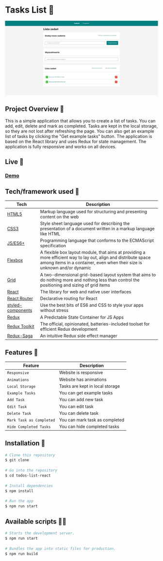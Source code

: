# Tasks List 📝

![Tasks List](public/viewApp.png)

## Project Overview 🎉

This is a simple application that allows you to create a list of tasks. You can add, edit, delete and mark as completed.
Tasks are kept in the local storage, so they are not lost after refreshing the page. You can also get an example list of tasks by clicking the "Get example tasks" button. The application is based on the React library and uses Redux for state management. The application is fully responsive and works on all devices.

## Live 📍

### [Demo](https://piotrpaczuski.github.io/todos-list-react/)

## Tech/framework used 🔧

| Tech                                                                                                          | Description                                                                                                                                                                                 |
|---------------------------------------------------------------------------------------------------------------|---------------------------------------------------------------------------------------------------------------------------------------------------------------------------------------------|
| [HTML5](https://developer.mozilla.org/en-US/docs/Web/Guide/HTML/HTML5)                                        | Markup language used for structuring and presenting content on the web                                                                                                                      |
| [CSS3](https://developer.mozilla.org/en-US/docs/Web/CSS)                                                      | Style sheet language used for describing the presentation of a document written in a markup language like HTML                                                                              |
| [JS/ES6+](https://developer.mozilla.org/en-US/docs/Web/JavaScript)                                            | Programming language that conforms to the ECMAScript specification                                                                                                                          |
| [Flexbox](https://developer.mozilla.org/en-US/docs/Web/CSS/CSS_Flexible_Box_Layout/Basic_Concepts_of_Flexbox) | A flexible box layout module, that aims at providing a more efficient way to lay out, align and distribute space among items in a container, even when their size is unknown and/or dynamic |
| [Grid](https://developer.mozilla.org/en-US/docs/Web/CSS/CSS_Grid_Layout)                                      | A two-dimensional grid-based layout system that aims to do nothing more and nothing less than control the positioning and sizing of grid items                                              |
| [React](https://pl.legacy.reactjs.org/)                                                                       | The library for web and native user interfaces                                                                                                                                              |
| [React Router](https://reactrouter.com/)                                                                      | Declarative routing for React                                                                                                                                                               |
| [styled-components](https://styled-components.com/)                                                           | Use the best bits of ES6 and CSS to style your apps without stress                                                                                                                          |
| [Redux](https://redux.js.org/)                                                                                | A Predictable State Container for JS Apps                                                                                                                                                   |
| [Redux Toolkit](https://redux-toolkit.js.org/)                                                                | The official, opinionated, batteries-included toolset for efficient Redux development                                                                                                       |
| [Redux-Saga](https://redux-saga.js.org/)                                                                      | An intuitive Redux side effect manager                                                                                                                                                      |

[//]: # (## Screenshots 📺)

## Features 🚀
| Feature                  | Description                     |
|--------------------------|---------------------------------|
| `Responsive`             | Website is responsive           |
| `Animations`             | Website has animations          |
| `Local Storage`          | Tasks are kept in local storage |
| `Example Tasks`          | You can get example tasks       |
| `Add Task`               | You can add new task            |
| `Edit Task`              | You can edit task               |
| `Delete Task`            | You can delete task             |
| `Mark Task as Completed` | You can mark task as completed  |
| `Hide Completed Tasks`   | You can hide completed tasks    |

## Installation 💾

```bash
# Clone this repository
$ git clone

# Go into the repository
$ cd todos-list-react

# Install dependencies
$ npm install
    
# Run the app
$ npm run start
```

## Available scripts 👨‍💻

```bash
# Starts the development server.
$ npm run start

# Bundles the app into static files for production.
$ npm run build
```
